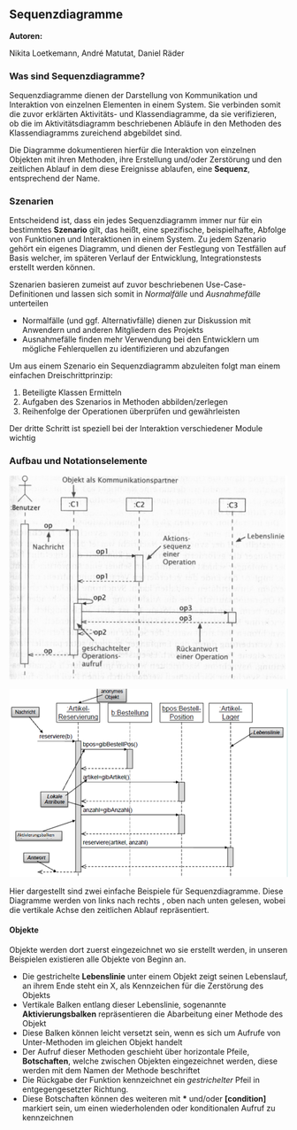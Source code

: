 ## Sequenzdiagramme

**Autoren:**

 Nikita Loetkemann, André Matutat, Daniel Räder

### Was sind Sequenzdiagramme?

Sequenzdiagramme dienen der Darstellung von Kommunikation und Interaktion von einzelnen Elementen in einem System. Sie verbinden somit die zuvor erklärten Aktivitäts- und Klassendiagramme, da sie verifizieren, ob die im Aktivitätsdiagramm beschriebenen Abläufe in den Methoden des Klassendiagramms zureichend abgebildet sind.

Die Diagramme dokumentieren hierfür die Interaktion von einzelnen Objekten mit ihren Methoden, ihre Erstellung und/oder Zerstörung  und den zeitlichen Ablauf in dem diese Ereignisse ablaufen, eine **Sequenz**, entsprechend der Name.

### Szenarien

Entscheidend ist, dass ein jedes Sequenzdiagramm immer nur für ein bestimmtes **Szenario** gilt, das heißt, eine spezifische, beispielhafte, Abfolge von Funktionen und Interaktionen in einem System.
Zu jedem Szenario gehört ein eigenes Diagramm, und dienen der Festlegung von Testfällen auf Basis welcher, im späteren Verlauf der Entwicklung, Integrationstests erstellt werden können.

Szenarien basieren zumeist auf zuvor beschriebenen Use-Case-Definitionen und lassen sich somit in *Normalfälle* und *Ausnahmefälle* unterteilen
- Normalfälle (und ggf. Alternativfälle) dienen zur Diskussion mit Anwendern und anderen Mitgliedern des Projekts
- Ausnahmefälle finden mehr Verwendung bei den Entwicklern um mögliche Fehlerquellen zu identifizieren und abzufangen

Um aus einem Szenario ein Sequenzdiagramm abzuleiten folgt man einem einfachen Dreischrittprinzip:
1. Beteiligte Klassen Ermitteln
2. Aufgaben des Szenarios in Methoden abbilden/zerlegen
3. Reihenfolge der Operationen überprüfen und gewährleisten

Der dritte Schritt ist speziell bei der Interaktion verschiedener Module wichtig

### Aufbau und Notationselemente

![Sequenzdiagramm Beispiel 1](vorlesung9/Bilder/sequenzdiagramm_beispiel1.png)

![Sequenzdiagramm Beispiel 2](vorlesung9/Bilder/sequenzdiagramm_beispiel2.png)

Hier dargestellt sind zwei einfache Beispiele für Sequenzdiagramme.
Diese Diagramme werden von links nach rechts , oben nach unten gelesen, wobei die vertikale Achse den zeitlichen Ablauf repräsentiert.

#### Objekte
Objekte werden dort zuerst eingezeichnet wo sie erstellt werden, in unseren Beispielen existieren alle Objekte von Beginn an.
- Die gestrichelte **Lebenslinie** unter einem Objekt zeigt seinen Lebenslauf, an ihrem Ende steht ein X, als Kennzeichen für die Zerstörung des Objekts
- Vertikale Balken entlang dieser Lebenslinie, sogenannte **Aktivierungsbalken** repräsentieren die Abarbeitung einer Methode des Objekt
- Diese Balken können leicht versetzt sein, wenn es sich um Aufrufe von Unter-Methoden im gleichen Objekt handelt
- Der Aufruf dieser Methoden geschieht über horizontale Pfeile, **Botschaften**, welche zwischen Objekten eingezeichnet werden, diese werden mit dem Namen der Methode beschriftet
- Die Rückgabe der Funktion kennzeichnet ein *gestrichelter* Pfeil in entgegengesetzter Richtung.
- Diese Botschaften können des weiteren mit **\*** und/oder **[condition]** markiert sein, um einen wiederholenden oder konditionalen Aufruf zu kennzeichnen